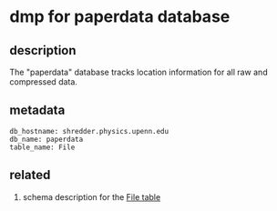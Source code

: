 # dmp for paperdata database
## description

  The "paperdata" database tracks location information for all
raw and compressed data.

## metadata

    db_hostname: shredder.physics.upenn.edu
    db_name: paperdata
    table_name: File

## related

  1. schema description for the [File table](../etc/paperdata-File.schema.md) 


